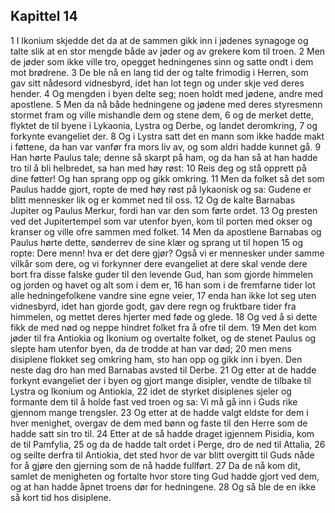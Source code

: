 ## Kapittel 14

1 I Ikonium skjedde det da at de sammen gikk inn i jødenes synagoge og talte slik at en stor mengde både av jøder og av grekere kom til troen.
2 Men de jøder som ikke ville tro, opegget hedningenes sinn og satte ondt i dem mot brødrene.
3 De ble nå en lang tid der og talte frimodig i Herren, som gav sitt nådesord vidnesbyrd, idet han lot tegn og under skje ved deres hender.
4 Og mengden i byen delte seg; noen holdt med jødene, andre med apostlene.
5 Men da nå både hedningene og jødene med deres styresmenn stormet fram og ville mishandle dem og stene dem,
6 og de merket dette, flyktet de til byene i Lykaonia, Lystra og Derbe, og landet deromkring,
7 og forkynte evangeliet der.
8 Og i Lystra satt det en mann som ikke hadde makt i føttene, da han var vanfør fra mors liv av, og som aldri hadde kunnet gå.
9 Han hørte Paulus tale; denne så skarpt på ham, og da han så at han hadde tro til å bli helbredet, sa han med høy røst:
10 Reis deg og stå opprett på dine føtter! Og han sprang opp og gikk omkring.
11 Men da folket så det som Paulus hadde gjort, ropte de med høy røst på lykaonisk og sa: Gudene er blitt mennesker lik og er kommet ned til oss.
12 Og de kalte Barnabas Jupiter og Paulus Merkur, fordi han var den som førte ordet.
13 Og presten ved det Jupitertempel som var utenfor byen, kom til porten med okser og kranser og ville ofre sammen med folket.
14 Men da apostlene Barnabas og Paulus hørte dette, sønderrev de sine klær og sprang ut til hopen
15 og ropte: Dere menn! hva er det dere gjør? Også vi er mennesker under samme vilkår som dere, og vi forkynner dere evangeliet at dere skal vende dere bort fra disse falske guder til den levende Gud, han som gjorde himmelen og jorden og havet og alt som i dem er,
16 han som i de fremfarne tider lot alle hedningefolkene vandre sine egne veier,
17 enda han ikke lot seg uten vidnesbyrd, idet han gjorde godt, gav dere regn og fruktbare tider fra himmelen, og mettet deres hjerter med føde og glede.
18 Og ved å si dette fikk de med nød og neppe hindret folket fra å ofre til dem.
19 Men det kom jøder til fra Antiokia og Ikonium og overtalte folket, og de stenet Paulus og slepte ham utenfor byen, da de trodde at han var død;
20 men mens disiplene flokket seg omkring ham, sto han opp og gikk inn i byen. Den neste dag dro han med Barnabas avsted til Derbe.
21 Og etter at de hadde forkynt evangeliet der i byen og gjort mange disipler, vendte de tilbake til Lystra og Ikonium og Antiokia,
22 idet de styrket disiplenes sjeler og formante dem til å holde fast ved troen og sa: Vi må gå inn i Guds rike gjennom mange trengsler.
23 Og etter at de hadde valgt eldste for dem i hver menighet, overgav de dem med bønn og faste til den Herre som de hadde satt sin tro til.
24 Etter at de så hadde draget igjennem Pisidia, kom de til Pamfylia,
25 og da de hadde talt ordet i Perge, dro de ned til Attalia,
26 og seilte derfra til Antiokia, det sted hvor de var blitt overgitt til Guds nåde for å gjøre den gjerning som de nå hadde fullført.
27 Da de nå kom dit, samlet de menigheten og fortalte hvor store ting Gud hadde gjort ved dem, og at han hadde åpnet troens dør for hedningene.
28 Og så ble de en ikke så kort tid hos disiplene.

